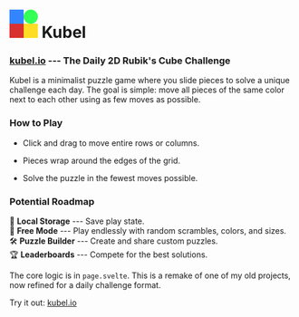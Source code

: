 ![](./static/favicon.png)
Kubel
=====

### [kubel.io](https://kubel.io) --- The Daily 2D Rubik's Cube Challenge

Kubel is a minimalist puzzle game where you slide pieces to solve a unique challenge each day. The goal is simple: move all pieces of the same color next to each other using as few moves as possible.

### How to Play

-   Click and drag to move entire rows or columns.

-   Pieces wrap around the edges of the grid.

-   Solve the puzzle in the fewest moves possible.

### Potential Roadmap

🚀 **Local Storage** --- Save play state.\
🎨 **Free Mode** --- Play endlessly with random scrambles, colors, and sizes.\
🛠 **Puzzle Builder** --- Create and share custom puzzles.\
🏆 **Leaderboards** --- Compete for the best solutions.

The core logic is in `page.svelte`. This is a remake of one of my old projects, now refined for a daily challenge format.

Try it out: [kubel.io](https://kubel.io)
